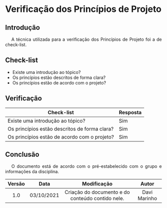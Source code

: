 # Verificação dos Princípios de Projeto

## Introdução
<p style="text-indent: 20px; text-align: justify">
A técnica utilizada para a verificação dos Princípios de Projeto foi a de check-list.
</p>

## Check-list 
* Existe uma introdução ao tópico?
* Os princípios estão descritos de forma clara?
* Os princípios estão de acordo com o projeto?

## Verificação

| Check-list                                                   | Resposta |
|---|---|
| Existe uma introdução ao tópico?                             | Sim |
| Os princípios estão descritos de forma clara?                | Sim |
| Os princípios estão de acordo com o projeto?                 | Sim |


## Conclusão
<p style="text-indent: 20px; text-align: justify">
O documento está de acordo com o pré-estabelecido com o grupo e informações da disciplina.
</p>

| Versão | Data| Modificação|Autor|
| :--: | :--: | :--: | :--:|
| 1.0 | 03/10/2021 | Criação do documento e do conteúdo contido nele. | Davi Marinho |